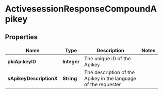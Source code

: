 

# ActivesessionResponseCompoundApikey

## Properties

Name | Type | Description | Notes
------------ | ------------- | ------------- | -------------
**pkiApikeyID** | **Integer** | The unique ID of the Apikey | 
**sApikeyDescriptionX** | **String** | The description of the Apikey in the language of the requester | 




